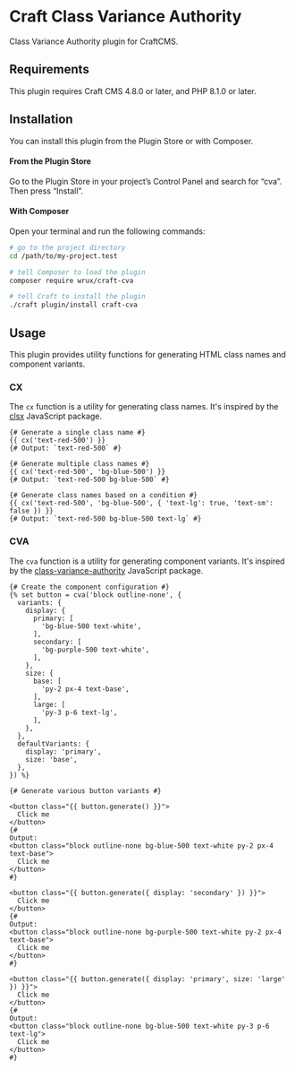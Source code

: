# Craft Class Variance Authority

Class Variance Authority plugin for CraftCMS.

## Requirements

This plugin requires Craft CMS 4.8.0 or later, and PHP 8.1.0 or later.

## Installation

You can install this plugin from the Plugin Store or with Composer.

#### From the Plugin Store

Go to the Plugin Store in your project’s Control Panel and search for “cva”. Then press “Install”.

#### With Composer

Open your terminal and run the following commands:

```bash
# go to the project directory
cd /path/to/my-project.test

# tell Composer to load the plugin
composer require wrux/craft-cva

# tell Craft to install the plugin
./craft plugin/install craft-cva
```

## Usage

This plugin provides utility functions for generating HTML class names and component variants.

### CX

The `cx` function is a utility for generating class names. It's inspired by the [clsx](https://github.com/lukeed/clsx) JavaScript package.

```twig
{# Generate a single class name #}
{{ cx('text-red-500') }}
{# Output: `text-red-500` #}

{# Generate multiple class names #}
{{ cx('text-red-500', 'bg-blue-500') }}
{# Output: `text-red-500 bg-blue-500` #}

{# Generate class names based on a condition #}
{{ cx('text-red-500', 'bg-blue-500', { 'text-lg': true, 'text-sm': false }) }}
{# Output: `text-red-500 bg-blue-500 text-lg` #}
```

### CVA

The `cva` function is a utility for generating component variants. It's inspired by the [class-variance-authority](https://cva.style/) JavaScript package.

```twig
{# Create the component configuration #}
{% set button = cva('block outline-none', {
  variants: {
    display: {
      primary: [
        'bg-blue-500 text-white',
      ],
      secondary: [
        'bg-purple-500 text-white',
      ],
    },
    size: {
      base: [
        'py-2 px-4 text-base',
      ],
      large: [
        'py-3 p-6 text-lg',
      ],
    },
  },
  defaultVariants: {
    display: 'primary',
    size: 'base',
  },
}) %}

{# Generate various button variants #}

<button class="{{ button.generate() }}">
  Click me
</button>
{#
Output:
<button class="block outline-none bg-blue-500 text-white py-2 px-4 text-base">
  Click me
</button>
#}

<button class="{{ button.generate({ display: 'secondary' }) }}">
  Click me
</button>
{#
Output:
<button class="block outline-none bg-purple-500 text-white py-2 px-4 text-base">
  Click me
</button>
#}

<button class="{{ button.generate({ display: 'primary', size: 'large' }) }}">
  Click me
</button>
{#
Output:
<button class="block outline-none bg-blue-500 text-white py-3 p-6 text-lg">
  Click me
</button>
#}
```
